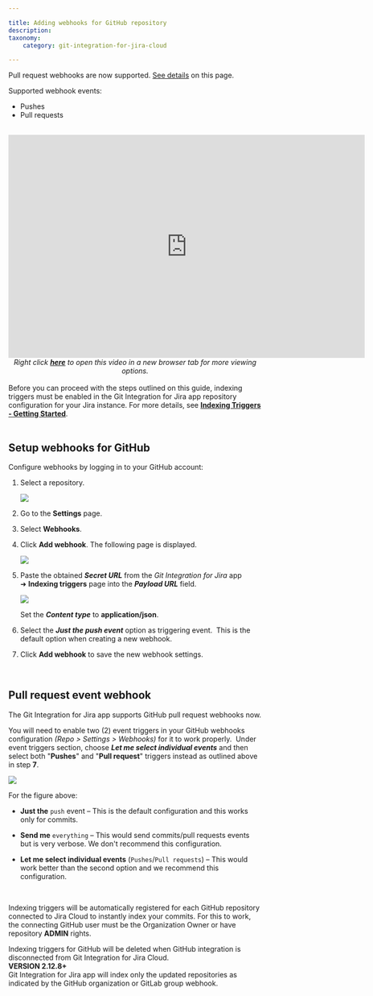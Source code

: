 ```yaml
---

title: Adding webhooks for GitHub repository
description:
taxonomy:
    category: git-integration-for-jira-cloud

---
```


<div class="bbb-callout bbb--info">
    <div class="irow">
    <div class="ilogobox">
        <span class="logoimg"></span>
    </div>
    <div class="imsgbox">
        Pull request webhooks are now supported. <a href='/git-integration-for-jira-cloud/adding-webhooks-for-github-repository-gij-cloud'>See details</a> on this page.<br>
        <p>Supported webhook events:</p>
        <ul>
            <li>Pushes</li>
            <li>Pull requests</li>
        </ul>
    </div>
    </div>
</div>
<br>   

<div class='embed-container embed-container--16-10'>
    <iframe width='709' height='443' src='https://fast.wistia.com/embed/iframe/pewl2o9uk6?videoFoam=true' frameborder='0' allowfullscreen ></iframe>
</div>

<div align='center'>
    <i>Right click <a href='https://bigbrassband.wistia.com/medias/pewl2o9uk6'><b>here</b></a> to open this video in a new browser tab for more viewing options.</i>
</div>
<br>

<div class="bbb-callout bbb--error">
    <div class="irow">
    <div class="ilogobox">
        <span class="logoimg"></span>
    </div>
    <div class="imsgbox">
        Before you can proceed with the steps outlined on this guide, indexing triggers must be enabled in the Git Integration for Jira app repository configuration for your Jira instance. For more details, see <a href='/git-integration-for-jira-cloud/indexing-triggers-gij-cloud/'><b>Indexing Triggers - Getting Started</b></a>.
    </div>
    </div>
</div>
<br>

## Setup webhooks for GitHub

Configure webhooks by logging in to your GitHub account:

1.  Select a repository.

    ![](https://bigbrassband.atlassian.net/wiki/download/attachments/171377213/new-github-webhook-setting-page(c1).png?version=1&modificationDate=1617192156368&cacheVersion=1&api=v2)

2.  Go to the **Settings** page.

3.  Select **Webhooks**.

4.  Click **Add webhook**. The following page is displayed.

    ![](https://bigbrassband.atlassian.net/wiki/download/thumbnails/171377213/web-hooks-github-settings-add(c).png?version=1&modificationDate=1617192156377&cacheVersion=1&api=v2&width=646&height=708)

5.  Paste the obtained _**Secret URL**_ from the _Git Integration for Jira_ app  ➜ **Indexing triggers** page into the _**Payload URL**_ field.

    ![](https://bigbrassband.atlassian.net/wiki/download/thumbnails/171377213/jira-cloud-webhook-url-loc(c1).png?version=1&modificationDate=1617192156381&cacheVersion=1&api=v2&width=646&height=430)

    Set the _**Content type**_ to **application/json**.

7.  Select the _**Just the push event**_ option as triggering event.  This is the default option when creating a new webhook.

8.  Click **Add webhook** to save the new webhook settings.

<br>

## Pull request event webhook

The Git Integration for Jira app supports GitHub pull request webhooks now.

You will need to enable two (2) event triggers in your GitHub webhooks configuration _(Repo > Settings > Webhooks)_ for it to work properly.  Under event triggers section, choose _**Let me select individual events**_ and then select both "**Pushes**" and "**Pull request**" triggers instead as outlined above in step **7**.

![](https://bigbrassband.atlassian.net/wiki/download/thumbnails/171377213/github-pull-request-event-trigger-webhook.png?version=2&modificationDate=1617192156387&cacheVersion=1&api=v2&width=612&height=302)

For the figure above:

*   **Just the** `push` event – This is the default configuration and this works only for commits.

*   **Send me** `everything` – This would send commits/pull requests events but is very verbose. We don't recommend this configuration.

*   **Let me select individual events** (`Pushes`/`Pull requests`) – This would work better than the second option and we recommend this configuration.

<br>

Indexing triggers will be automatically registered for each GitHub repository connected to Jira Cloud to instantly index your commits. For this to work, the connecting GitHub user must be the Organization Owner or have repository **ADMIN** rights.

<div class="bbb-callout bbb--info">
    <div class="irow">
    <div class="ilogobox">
        <span class="logoimg"></span>
    </div>
    <div class="imsgbox">
        Indexing triggers for GitHub will be deleted when GitHub integration is disconnected from Git Integration for Jira Cloud.
    </div>
    </div>
</div>

<div class="bbb-callout bbb--note">
    <div class="irow">
    <div class="ilogobox">
        <span class="logoimg"></span>
    </div>
    <div class="imsgbox">
        <b>VERSION 2.12.8+</b><br>
        Git Integration for Jira app will index only the updated repositories as indicated by the GitHub organization or GitLab group webhook.
    </div>
    </div>
</div>
<br>

